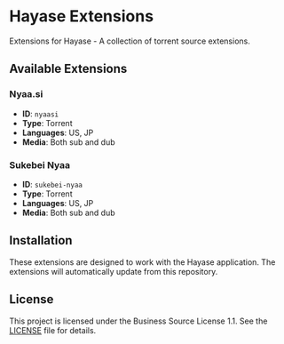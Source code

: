 # Hayase Extensions

Extensions for Hayase - A collection of torrent source extensions.

## Available Extensions

### Nyaa.si
- **ID**: `nyaasi`
- **Type**: Torrent
- **Languages**: US, JP
- **Media**: Both sub and dub

### Sukebei Nyaa
- **ID**: `sukebei-nyaa`
- **Type**: Torrent
- **Languages**: US, JP
- **Media**: Both sub and dub

## Installation

These extensions are designed to work with the Hayase application. The extensions will automatically update from this repository.

## License

This project is licensed under the Business Source License 1.1. See the [LICENSE](LICENSE) file for details.